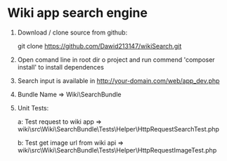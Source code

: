 Wiki app search engine
========================

1. Download / clone source from github:

    git clone https://github.com/Dawid213147/wikiSearch.git

2. Open comand line in root dir o project and run commend
'composer install' to install dependences

3. Search input is available in http://your-domain.com/web/app_dev.php

4. Bundle Name => Wiki\SearchBundle

5. Unit Tests:

    a: Test request to wiki app => wiki\src\Wiki\SearchBundle\Tests\Helper\HttpRequestSearchTest.php

    b: Test get image url from wiki api =>   wiki\src\Wiki\SearchBundle\Tests\Helper\HttpRequestImageTest.php